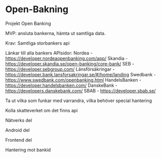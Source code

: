 # Open-Bakning
Projekt Open Banking

MVP: ansluta bankerna, hämta ut samtliga data.

Krav: Samtliga storbankers api

Länkar till alla bankers APIsidor:
Nordea - https://developer.nordeaopenbanking.com/app/
Skandia - https://developer.skandia.se/open-banking/core-bank/
SEB - https://developer.sebgroup.com/
Länsförsäkringar - https://developer.bank.lansforsakringar.se/#/home/landing
Swedbank - https://www.swedbank.com/openbanking.html
HandelsBanken - https://developer.handelsbanken.com/
DanskeBank - https://developers.danskebank.com/
SBAB - https://developer.sbab.se/


Ta ut vilka som funkar med varrandra, vilka behöver special hantering

Kolla skatteverket om det finns api

Nätverks del

Android del

Frontend del

Hantering mot bankid

